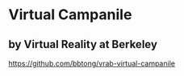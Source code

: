 # Virtual Campanile
## by Virtual Reality at Berkeley
https://github.com/bbtong/vrab-virtual-campanile
